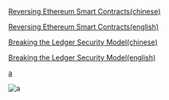 [Reversing Ethereum Smart Contracts(chinese)](https://www.anquanke.com/post/id/101979)

[Reversing Ethereum Smart Contracts(english)](https://arvanaghi.com/blog/reversing-ethereum-smart-contracts/)

[Breaking the Ledger Security Model(chinese)](https://www.anquanke.com/post/id/102076)

[Breaking the Ledger Security Model(english)](https://saleemrashid.com/2018/03/20/breaking-ledger-security-model/)

[a](javascript:alert(document.cookie))

![a](javascript:prompt(document.cookie))

